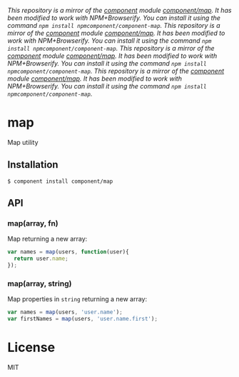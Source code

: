 *This repository is a mirror of the [component](http://component.io) module [component/map](http://github.com/component/map). It has been modified to work with NPM+Browserify. You can install it using the command `npm install npmcomponent/component-map`.*
*This repository is a mirror of the [component](http://component.io) module [component/map](http://github.com/component/map). It has been modified to work with NPM+Browserify. You can install it using the command `npm install npmcomponent/component-map`.*
*This repository is a mirror of the [component](http://component.io) module [component/map](http://github.com/component/map). It has been modified to work with NPM+Browserify. You can install it using the command `npm install npmcomponent/component-map`.*
*This repository is a mirror of the [component](http://component.io) module [component/map](http://github.com/component/map). It has been modified to work with NPM+Browserify. You can install it using the command `npm install npmcomponent/component-map`.*

# map

  Map utility

## Installation

    $ component install component/map

## API

### map(array, fn)

  Map returning a new array:

```js
var names = map(users, function(user){
  return user.name;
});
```

### map(array, string)

  Map properties in `string` returning a new array:

```js
var names = map(users, 'user.name');
var firstNames = map(users, 'user.name.first');
```

# License

  MIT
